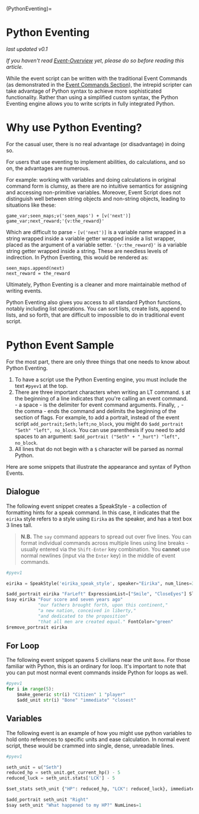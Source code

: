 (PythonEventing)=
# Python Eventing

_last updated v0.1_

*If you haven't read [Event-Overview](EventOverview) yet, please do so before reading this article.*

While the event script can be written with the traditional Event Commands (as demonstrated in the [Event Commands Section](EventCommands)), the intrepid scripter can take advantage of Python syntax to achieve more sophisticated functionality. Rather than using a simplified custom syntax, the Python Eventing engine allows you to write scripts in fully integrated Python.

# Why use Python Eventing?

For the casual user, there is no real advantage (or disadvantage) in doing so.

For users that use eventing to implement abilities, do calculations, and so on, the advantages are numerous.

For example: working with variables and doing calculations in original command form is clumsy, as there are no intuitive semantics for assigning and accessing non-primitive variables. Moreover, Event Script does not distinguish well between string objects and non-string objects, leading to situations like these:

```
game_var;seen_maps;v('seen_maps') + [v('next')]
game_var;next_reward;'{v:the_reward}'
```

Which are difficult to parse - `[v('next')]` is a variable name wrapped in a string wrapped inside a variable getter wrapped inside a list wrapper, placed as the argument of a variable setter. `'{v:the_reward}'` is a variable string getter wrapped inside a string. These are needless levels of indirection. In Python Eventing, this would be rendered as:

```
seen_maps.append(next)
next_reward = the_reward
```

Ultimately, Python Eventing is a cleaner and more maintainable method of writing events.

Python Eventing also gives you access to all standard Python functions, notably including list operations. You can sort lists, create lists, append to lists, and so forth, that are difficult to impossible to do in traditional event script.

# Python Event Sample

For the most part, there are only three things that one needs to know about Python Eventing.

1) To have a script use the Python Eventing engine, you must include the text `#pyev1` at the top.
2) There are three important characters when writing an LT command. `$` at the beginning of a line indicates that you're calling an event command. ` ` - a space - is the delimiter for event command arguments. Finally, `,` - the comma - ends the command and delimits the beginning of the section of flags. For example, to add a portrait, instead of the event script `add_portrait;Seth;left;no_block`, you might do `$add_portrait "Seth" "left", no_block`. You can use parenthesis if you need to add spaces to an argument: `$add_portrait ("Seth" + "_hurt") "left", no_block`.
3) All lines that do not begin with a `$` character will be parsed as normal Python.

Here are some snippets that illustrate the appearance and syntax of Python Events.

## Dialogue

The following event snippet creates a SpeakStyle - a collection of formatting hints for a speak command. In this case, it indicates that the `eirika` style refers to a style using `Eirika` as the speaker, and has a text box 3 lines tall.

> **N.B.** The `say` command appears to spread out over five lines. You can format individual commands across multiple lines using line breaks - usually entered via the `Shift-Enter` key combination. You **cannot** use normal newlines (input via the `Enter` key) in the middle of event commands.

```python
#pyev1

eirika = SpeakStyle('eirika_speak_style', speaker="Eirika", num_lines=3)

$add_portrait eirika "FarLeft" ExpressionList=["Smile", "CloseEyes"] Slide="right"
$say eirika "Four score and seven years ago"
            "our fathers brought forth, upon this continent,"
            "a new nation, conceived in liberty,"
            "and dedicated to the proposition"
            "that all men are created equal." FontColor="green"
$remove_portrait eirika
```

## For Loop

The following event snippet spawns 5 civilians near the unit `Bone`. For those familiar with Python, this is an ordinary for loop. It's important to note that you can put most normal event commands inside Python for loops as well.

```python
#pyev1
for i in range(5):
    $make_generic str(i) "Citizen" 1 "player"
    $add_unit str(i) "Bone" "immediate" "closest"
```

## Variables

The following event is an example of how you might use python variables to hold onto references to specific units and ease calculation. In normal event script, these would be crammed into single, dense, unreadable lines.

```python
#pyev1

seth_unit = u("Seth")
reduced_hp = seth_unit.get_current_hp() - 5
reduced_luck = seth_unit.stats['LCK'] - 5

$set_stats seth_unit {"HP": reduced_hp, "LCK": reduced_luck}, immediate

$add_portrait seth_unit "Right"
$say seth_unit "What happened to my HP?" NumLines=1
```